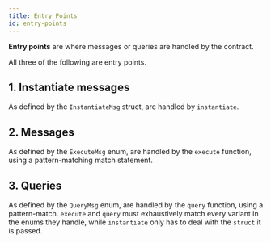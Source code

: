 ```yaml
---
title: Entry Points
id: entry-points
---
```


**Entry points** are where messages or queries are handled by the contract.

All three of the following are entry points. 

## 1. Instantiate messages
As defined by the `InstantiateMsg` struct, are handled by `instantiate`.

## 2. Messages
As defined by the `ExecuteMsg` enum, are handled by the `execute` function, using a pattern-matching match statement.

## 3. Queries
As defined by the `QueryMsg` enum, are handled by the `query` function, using a pattern-match.
`execute` and `query` must exhaustively match every variant in the enums they handle, while `instantiate` only has to deal with the `struct` it is passed.